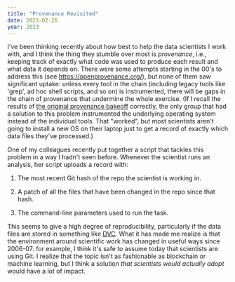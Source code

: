 ```yaml
---
title: "Provenance Revisited"
date: 2023-02-26
year: 2023
---
```


I've been thinking recently about how best to help the data scientists I work with,
and I think the thing they stumble over most is *provenance*,
i.e.,
keeping track of exactly what code was used to produce each result and what data it depends on.
There were some attempts starting in the 00's to address this (see <https://openprovenance.org/>),
but none of them saw significant uptake:
unless every tool in the chain (including legacy tools like 'grep', ad hoc shell scripts, and so on) is instrumented,
there will be gaps in the chain of provenance that undermine the whole exercise.
(If I recall the results of
[the original provenance bakeoff](https://onlinelibrary.wiley.com/doi/10.1002/cpe.1233) correctly,
the only group that had a solution to this problem
instrumented the underlying operating system instead of the individual tools.
That "worked",
but most scientists aren't going to install a new OS on their laptop
just to get a record of exactly which data files they've processed.)

One of my colleagues recently put together a script that tackles this problem in a way I hadn't seen before.
Whenever the scientist runs an analysis, her script uploads a record with:

1. The most recent Git hash of the repo the scientist is working in.

2. A patch of all the files that have been changed in the repo since that hash.

3. The command-line parameters used to run the task.

This seems to give a high degree of reproducibility,
particularly if the data files are stored in something like [DVC](https://dvc.org/).
What it has made me realize is that
the environment around scientific work has changed in useful ways since 2006-07:
for example,
I think it's safe to assume today that scientists are using Git.
I realize that the topic isn't as fashionable as blockchain or machine learning,
but I think a solution *that scientists would actually adopt*
would have a lot of impact.

